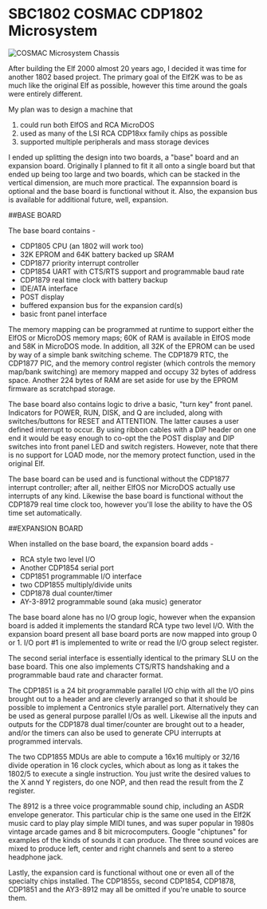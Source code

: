 # SBC1802 COSMAC CDP1802 Microsystem
![COSMAC Microsystem Chassis](images/SBC1802_Chassis.jpg)

After building the Elf 2000 almost 20 years ago, I decided it was time for another 1802 based project.  The primary goal of the Elf2K was to be as much like the original Elf as possible, however this time around the goals were entirely different.

  My plan was to design a machine that

  1) could run both ElfOS and RCA MicroDOS
  2) used as many of the LSI RCA CDP18xx family chips as possible
  3) supported multiple peripherals and mass storage devices

I ended up splitting the design into two boards, a "base" board and an expansion board.  Originally I planned to fit it all onto a single board but that ended up being too large and two boards, which can be stacked in the vertical dimension, are much more practical.  The expannsion board is optional and the base board is functional without it.  Also, the expansion bus is available for additional future, well, expansion.

##BASE BOARD

The base board contains -

  * CDP1805 CPU (an 1802 will work too)
  * 32K EPROM and 64K battery backed up SRAM
  * CDP1877 priority interrupt controller
  * CDP1854 UART with CTS/RTS support and programmable baud rate
  * CDP1879 real time clock with battery backup
  * IDE/ATA interface
  * POST display
  * buffered expansion bus for the expansion card(s)
  * basic front panel interface

  The memory mapping can be programmed at runtime to support either the ElfOS or MicroDOS memory maps; 60K of RAM is available in ElfOS mode and 58K in MicroDOS mode.  In addition, all 32K of the EPROM can be used by way of a simple bank switching scheme.  The CDP1879 RTC, the CDP1877 PIC, and the memory control register (which controls the memory map/bank switching) are memory mapped and occupy 32 bytes of address space.  Another 224 bytes of RAM are set aside for use by the EPROM firmware as scratchpad storage.

  The base board also contains logic to drive a basic, "turn key" front panel.  Indicators for POWER, RUN, DISK, and Q are included, along with switches/buttons for RESET and ATTENTION.  The latter causes a user defined interrupt to occur.  By using ribbon cables with a DIP header on one end it would be easy enough to co-opt the the POST display and DIP switches into front panel LED and switch registers.  However, note that there is no support for LOAD mode, nor the memory protect function, used in the original Elf.

  The base board can be used and is functional without the CDP1877 interrupt controller; after all, neither ElfOS nor MicroDOS actually use interrupts of any kind.  Likewise the base board is functional without the CDP1879 real time clock too, however you'll lose the ability to have the OS time set automatically.


##EXPANSION BOARD

When installed on the base board, the expansion board adds -

  * RCA style two level I/O
  * Another CDP1854 serial port
  * CDP1851 programmable I/O interface
  * two CDP1855 multiply/divide units
  * CDP1878 dual counter/timer
  * AY-3-8912 programmable sound (aka music) generator

  The base board alone has no I/O group logic, however when the expansion board is added it implements the standard RCA type two level I/O.  With the expansion board present all base board ports are now mapped into group 0 or 1.  I/O port #1 is implemented to write or read the I/O group select register.

  The second serial interface is essentially identical to the primary SLU on the base board.  This one also implements CTS/RTS handshaking and a programmable baud rate and character format.

  The CDP1851 is a 24 bit programmable parallel I/O chip with all the I/O pins brought out to a header and are cleverly arranged so that it should be possible to implement a Centronics style parallel port.  Alternatively they can be used as general purpose parallel I/Os as well.  Likewise all the inputs and outputs for the CDP1878 dual timer/counter are brought out to a header, and/or the timers can also be used to generate CPU interrupts at programmed intervals.

  The two CDP1855 MDUs are able to compute a 16x16 multiply or 32/16 divide operation in 16 clock cycles, which about as long as it takes the 1802/5 to execute a single instruction.  You just write the desired values to the X annd Y registers, do one NOP, and then read the result from the Z register.

  The 8912 is a three voice programmable sound chip, including an ASDR envelope generator.  This particular chip is the same one used in the Elf2K music card to play play simple MIDI tunes, and was super popular in 1980s vintage arcade games and 8 bit microcomputers.  Google "chiptunes" for examples of the kinds of sounds it can produce.  The three sound voices are mixed to produce left, center and right channels and sent to a stereo headphone jack.

  Lastly, the expansion card is functional without one or even all of the specialty chips installed.  The CDP1855s, second CDP1854, CDP1878, CDP1851 and the AY3-8912 may all be omitted if you're unable to source them.
